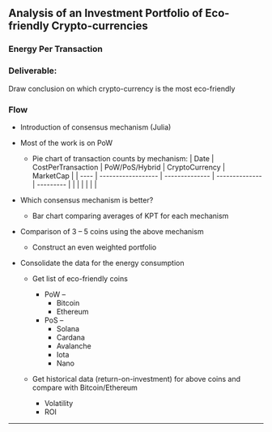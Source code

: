 ## Analysis of an Investment Portfolio of Eco-friendly Crypto-currencies
### Energy Per Transaction

### Deliverable: 
Draw conclusion on which crypto-currency is the most eco-friendly

### Flow
* Introduction of consensus mechanism (Julia)

* Most of the work is on PoW
    * Pie chart of transaction counts by mechanism:
    | Date | CostPerTransaction | PoW/PoS/Hybrid | CryptoCurrency | MarketCap |
    | ---- | ------------------ | -------------- | -------------- | --------- |
    |      |                    |                |                |           |


* Which consensus mechanism is better?
    * Bar chart comparing averages of KPT for each mechanism

* Comparison of 3 – 5 coins using the above mechanism
    * Construct an even weighted portfolio 

* Consolidate the data for the energy consumption
    * Get list of eco-friendly coins
        * PoW – 
            * Bitcoin
            * Ethereum
        * PoS – 
            * Solana
            * Cardana
            * Avalanche
            * Iota
            * Nano

    * Get historical data (return-on-investment) for above coins and compare with Bitcoin/Ethereum
        * Volatility
        * ROI

---
